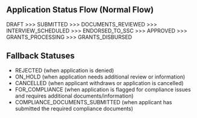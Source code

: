 ## Application Status Flow (Normal Flow)

DRAFT >>> SUBMITTED >>> DOCUMENTS_REVIEWED >>> INTERVIEW_SCHEDULED >>> ENDORSED_TO_SSC >>> APPROVED >>> GRANTS_PROCESSING >>> GRANTS_DISBURSED

## Fallback Statuses

- REJECTED (when application is denied)
- ON_HOLD (when application needs additional review or information)
- CANCELLED (when applicant withdraws or application is cancelled)
- FOR_COMPLIANCE (when application is flagged for compliance issues and requires additional documents/information)
- COMPLIANCE_DOCUMENTS_SUBMITTED (when applicant has submitted the required compliance documents)
